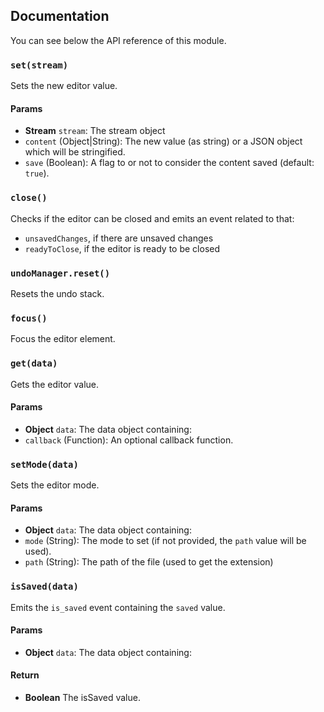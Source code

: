 ## Documentation
You can see below the API reference of this module.

### `set(stream)`
Sets the new editor value.

#### Params
- **Stream** `stream`: The stream object
 - `content` (Object|String): The new value (as string) or a JSON object which will be stringified.
 - `save` (Boolean): A flag to or not to consider the content saved (default: `true`).

### `close()`
Checks if the editor can be closed and emits an event related to that:

 - `unsavedChanges`, if there are unsaved changes
 - `readyToClose`, if the editor is ready to be closed

### `undoManager.reset()`
Resets the undo stack.

### `focus()`
Focus the editor element.

### `get(data)`
Gets the editor value.

#### Params
- **Object** `data`: The data object containing:
 - `callback` (Function): An optional callback function.

### `setMode(data)`
Sets the editor mode.

#### Params
- **Object** `data`: The data object containing:
 - `mode` (String): The mode to set (if not provided, the `path` value will be used).
 - `path` (String): The path of the file (used to get the extension)

### `isSaved(data)`
Emits the `is_saved` event containing the `saved` value.

#### Params
- **Object** `data`: The data object containing:

#### Return
- **Boolean** The isSaved value.

